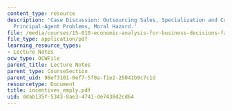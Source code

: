 ```yaml
---
content_type: resource
description: 'Case Discussion: Outsourcing Sales, Specialization and Comparative Sales,
  Principal-Agent Problems, Moral Hazard.'
file: /media/courses/15-010-economic-analysis-for-business-decisions-fall-2004/ddab135f53438ae34741de7438d2cd64_incentives_emply.pdf
file_type: application/pdf
learning_resource_types:
- Lecture Notes
ocw_type: OCWFile
parent_title: Lecture Notes
parent_type: CourseSection
parent_uid: 98ef3101-0ef7-5f0a-f1e2-25041b9c7c1d
resourcetype: Document
title: incentives_emply.pdf
uid: ddab135f-5343-8ae3-4741-de7438d2cd64
---
```


